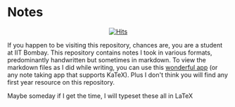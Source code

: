 # Notes

<center>
  
[![Hits](https://hits.seeyoufarm.com/api/count/incr/badge.svg?url=https%3A%2F%2Fgithub.com%2Faravindbharathi%2Fnotes&count_bg=%233D46C8&title_bg=%23555555&icon=&icon_color=%23E7E7E7&title=hits&edge_flat=false)](https://hits.seeyoufarm.com)
  
</center>

If you happen to be visiting this repository, chances are, you are a student at IIT Bombay. This repository contains notes I took in various formats, predominantly handwritten but sometimes in markdown. To view the markdown files as I did while writing, you can use this [wonderful app](https://github.com/notable/notable) (or any note taking app that supports KaTeX). Plus I don't think you will find any first year resource on this repository. 

Maybe someday if I get the time, I will typeset these all in LaTeX
